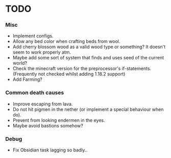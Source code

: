 # TODO

### Misc
- Implement configs.
- Allow any bed color when crafting beds from wool.
- Add cherry blossom wood as a valid wood type or something? It doesn't seem to work properly atm.
- Maybe add some sort of system that finds and uses seed of the current world?
- Check the minecraft version for the preprocessor's if-statements. (Frequently not checked whilst adding 1.18.2 support)
- Add Farming?

### Common death causes
- Improve escaping from lava.
- Do not hit pigmen in the nether (or implement a special behaviour when do).
- Prevent from looking endermen in the eyes.
- Maybe avoid bastions somehow?

### Debug
- Fix Obsidian task lagging so badly..